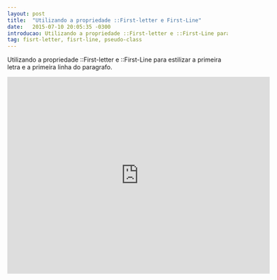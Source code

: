 ```yaml
---
layout: post
title:  "Utilizando a propriedade ::First-letter e First-Line"
date:   2015-07-10 20:05:35 -0300
introducao: Utilizando a propriedade ::First-letter e ::First-Line para estilizar.
tag: fisrt-letter, fisrt-line, pseudo-class
---
```


Utilizando a propriedade ::First-letter e ::First-Line para estilizar a primeira letra e a primeira linha do paragrafo.

<iframe width="600" height="450" src="https://www.youtube.com/embed/GvXczaBBGaM?list=PLjgGjlRtccvAR4X6ACTg7No9aBaIALNBE" frameborder="0" allowfullscreen></iframe>